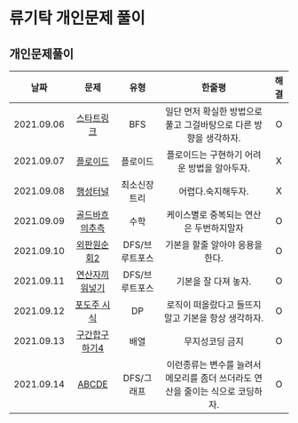 # 류기탁 개인문제 풀이

## 개인문제풀이
|날짜|문제|유형|한줄평|해결|
|:--------:|:---------------------------------------------:|:----:|:----:|:--:|
|2021.09.06|[스타트링크](https://www.acmicpc.net/problem/5014)|BFS|일단 먼저 확실한 방법으로 풀고 그걸바탕으로 다른 방향을 생각하자.|O|
|2021.09.07|[플로이드](https://www.acmicpc.net/problem/11404)|플로이드| 플로이드는 구현하기 어려운 방법을 알아두자.|X|
|2021.09.08|[행성터널](https://www.acmicpc.net/submit/2887/33145340)|최소신장트리|어렵다.숙지해두자.|X|
|2021.09.09|[골드바흐의추측](https://www.acmicpc.net/problem/6588)|수학|케이스별로 중복되는 연산은 두번하지말자|O|
|2021.09.10|[외판원순회2](https://www.acmicpc.net/problem/10971)|DFS/브루트포스|기본을 할줄 알아야 응용을한다.|O|
|2021.09.11|[연산자끼워넣기](https://www.acmicpc.net/problem/14888)|DFS/브루트포스|기본을 잘 다져 놓자.|O|
|2021.09.12|[포도주 시식](https://www.acmicpc.net/problem/2156)|DP|로직이 떠올랐다고 들뜨지말고 기본을 항상 생각하자.|O|
|2021.09.13|[구간합구하기4](https://www.acmicpc.net/problem/11659)|배열|무지성코딩 금지|O|
|2021.09.14|[ABCDE](https://www.acmicpc.net/problem/13023)|DFS/그래프|이런종류는 변수를 늘려서 메모리를 좀더 쓰더라도 연산을 줄이는 식으로 코딩하자.|O|



